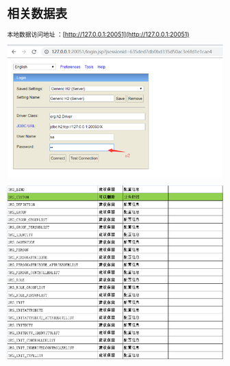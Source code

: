 # 相关数据表

本地数据访问地址 ：[http://127.0.0.1:20051](http://127.0.0.1:20051)

![](../.gitbook/assets/image%20%2851%29.png)

![](../.gitbook/assets/image%20%2833%29.png)

